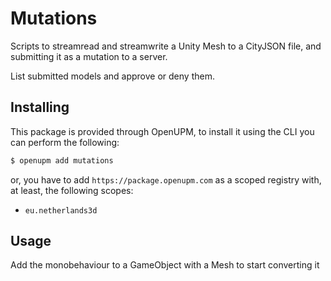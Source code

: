 # Mutations

Scripts to streamread and streamwrite a Unity Mesh to a CityJSON file, and submitting it as a mutation to a server.

List submitted models and approve or deny them.

## Installing

This package is provided through OpenUPM, to install it using the CLI you can perform the following:

```bash
$ openupm add mutations
```

or, you have to add `https://package.openupm.com` as a scoped registry with, at least, the following scopes:

- `eu.netherlands3d`

## Usage

Add the monobehaviour to a GameObject with a Mesh to start converting it


